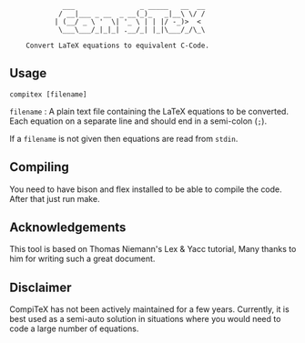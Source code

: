                  ___                _ _____   __  __
                / __|___ _ __  _ __(_)_   _|__\ \/ /
               | (__/ _ \ '  \| '_ \ | | |/ -_)>  < 
                \___\___/_|_|_| .__/_| |_|\___/_/\_\

		Convert LaTeX equations to equivalent C-Code.

## Usage

```compitex [filename]```

```filename```  : A plain text file containing the LaTeX equations
            to be converted. Each equation on a separate line and should
            end in a semi-colon (`;`).

If a `filename` is not given then equations are read from `stdin`.

## Compiling

You need to have bison and flex installed to be able to
compile the code. After that just run make. 

## Acknowledgements 

This tool is based on Thomas Niemann's Lex & Yacc tutorial,
Many thanks to him for writing such a great document.

## Disclaimer

CompiTeX has not been actively maintained for a few years.
Currently, it is best used as a semi-auto solution in situations
where you would need to code a large number of equations.


